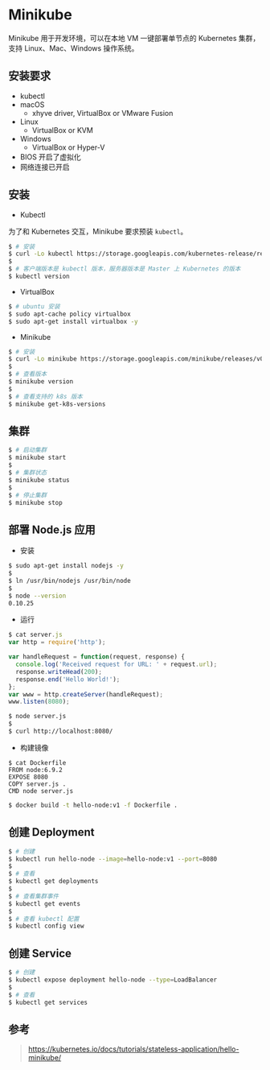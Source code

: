 # Minikube

Minikube 用于开发环境，可以在本地 VM 一键部署单节点的 Kubernetes 集群，支持 Linux、Mac、Windows 操作系统。


## 安装要求

* kubectl
* macOS
  * xhyve driver, VirtualBox or VMware Fusion
* Linux
  * VirtualBox or KVM
* Windows
  * VirtualBox or Hyper-V
* BIOS 开启了虚拟化
* 网络连接已开启


## 安装

* Kubectl

为了和 Kubernetes 交互，Minikube 要求预装 `kubectl`。

```bash
$ # 安装
$ curl -Lo kubectl https://storage.googleapis.com/kubernetes-release/release/v1.6.4/bin/linux/amd64/kubectl && chmod +x kubectl && sudo mv kubectl /usr/local/bin/
$
$ # 客户端版本是 kubectl 版本，服务器版本是 Master 上 Kubernetes 的版本
$ kubectl version
```

* VirtualBox

```bash
$ # ubuntu 安装
$ sudo apt-cache policy virtualbox
$ sudo apt-get install virtualbox -y
```

* Minikube

```bash
$ # 安装
$ curl -Lo minikube https://storage.googleapis.com/minikube/releases/v0.20.0/minikube-linux-amd64 && chmod +x minikube && sudo mv minikube /usr/local/bin/
$
$ # 查看版本
$ minikube version
$
$ # 查看支持的 k8s 版本
$ minikube get-k8s-versions
```


## 集群

```bash
$ # 启动集群
$ minikube start
$
$ # 集群状态
$ minikube status
$
$ # 停止集群
$ minikube stop
```


## 部署 Node.js 应用

* 安装

```bash
$ sudo apt-get install nodejs -y
$
$ ln /usr/bin/nodejs /usr/bin/node
$
$ node --version
0.10.25
```

* 运行

```js
$ cat server.js
var http = require('http');

var handleRequest = function(request, response) {
  console.log('Received request for URL: ' + request.url);
  response.writeHead(200);
  response.end('Hello World!');
};
var www = http.createServer(handleRequest);
www.listen(8080);
```

```bash
$ node server.js
$ 
$ curl http://localhost:8080/
```

* 构建镜像

```
$ cat Dockerfile
FROM node:6.9.2
EXPOSE 8080
COPY server.js .
CMD node server.js
```

```bash
$ docker build -t hello-node:v1 -f Dockerfile .
```

## 创建 Deployment

```bash
$ # 创建
$ kubectl run hello-node --image=hello-node:v1 --port=8080
$ 
$ # 查看
$ kubectl get deployments
$
$ # 查看集群事件
$ kubectl get events
$
$ # 查看 kubectl 配置
$ kubectl config view
```

## 创建 Service

```bash
$ # 创建
$ kubectl expose deployment hello-node --type=LoadBalancer
$
$ # 查看
$ kubectl get services
```

## 参考

> https://kubernetes.io/docs/tutorials/stateless-application/hello-minikube/